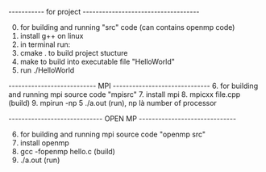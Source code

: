 ----------- for project ------------------------------------

0. for building and running "src" code (can contains openmp code)
1. install g++ on linux
2. in terminal run:
3. cmake . to build project stucture
4. make to build into executable file "HelloWorld"
5. run ./HelloWorld







--------------------------- MPI ------------------------------
6. for building and running mpi source code "mpisrc"
7. install mpi
8. mpicxx file.cpp (build)
9. mpirun -np 5 ./a.out (run), np là number of processor

----------------------------- OPEN MP ------------------------------

6. for building and running mpi source code "openmp src"
7. install openmp
8. gcc -fopenmp hello.c (build) 
9. ./a.out (run)
